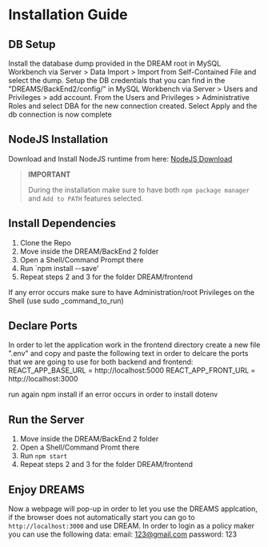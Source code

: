 # Installation Guide

## DB Setup

Install the database dump provided in the DREAM root in MySQL Workbench via Server > Data Import > Import from Self-Contained File and select the dump.
Setup the DB credentials that you can find in the "DREAMS/BackEnd2/config/" in MySQL Workbench via Server > Users and Privileges > add account. From the Users and Privileges > Administrative Roles and select DBA for the new connection created.
Select Apply and the db connection is now complete

## NodeJS Installation

Download and Install NodeJS runtime from here: [NodeJS Download](https://nodejs.org/en/)

>**IMPORTANT**
>
>During the installation make sure to have both `npm package manager` and `Add to PATH` features selected.
>

## Install Dependencies
1. Clone the Repo
2. Move inside the DREAM/BackEnd 2 folder
3. Open a Shell/Command Prompt there
3. Run `npm install --save'
4. Repeat steps 2 and 3 for the folder DREAM/frontend

If any error occurs make sure to have Administration/root Privileges on the Shell (use sudo _command_to_run)

## Declare Ports

In order to let the application work in the frontend directory create a new file ".env" and copy and paste the following text in order to delcare the ports that we are going to use for both backend and frontend:
REACT_APP_BASE_URL = http://localhost:5000
REACT_APP_FRONT_URL = http://localhost:3000

run again npm install if an error occurs in order to install dotenv

## Run the Server
1. Move inside the DREAM/BackEnd 2 folder
2. Open a Shell/Command Promt there
3. Run `npm start`
4. Repeat steps 2 and 3 for the folder DREAM/frontend

## Enjoy DREAMS
Now a webpage will pop-up in order to let you use the DREAMS applcation, if the browser does not 
automatically start you can go to `http://localhost:3000` and use DREAM.
In order to login as a policy maker you can use the following data:
email: 123@gmail.com
password: 123